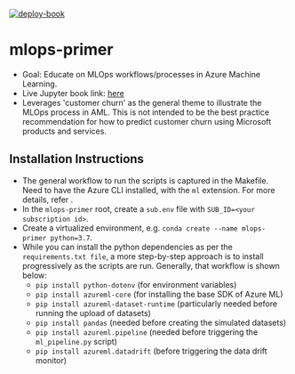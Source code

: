 [![deploy-book](https://github.com/ts-azure-services/mlops-primer/actions/workflows/book.yml/badge.svg)](https://github.com/ts-azure-services/mlops-primer/actions/workflows/book.yml)

# mlops-primer
- Goal: Educate on MLOps workflows/processes in Azure Machine Learning.
- Live Jupyter book link: [here](https://ts-azure-services.github.io/mlops-primer/intro.html)
- Leverages 'customer churn' as the general theme to illustrate the MLOps process in AML. This is not intended
  to be the best practice recommendation for how to predict customer churn using Microsoft products and
  services.


## Installation Instructions
- The general workflow to run the scripts is captured in the Makefile. Need to have the Azure CLI installed,
  with the `ml` extension. For more details, refer <xx>.
- In the `mlops-primer` root, create a `sub.env` file with `SUB_ID=<your subscription id>`.
- Create a virtualized environment, e.g. `conda create --name mlops-primer python=3.7`.
- While you can install the python dependencies as per the `requirements.txt file`, a more step-by-step
  approach is to install progressively as the scripts are run. Generally, that workflow is shown below:
	- `pip install python-dotenv` (for environment variables)
	- `pip install azureml-core` (for installing the base SDK of Azure ML)
	- `pip install azureml-dataset-runtime` (particularly needed before running the upload of datasets)
	- `pip install pandas` (needed before creating the simulated datasets)
	- `pip install azureml.pipeline` (needed before triggering the `ml_pipeline.py` script)
	- `pip install azureml.datadrift` (before triggering the data drift monitor)

